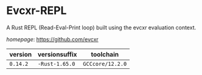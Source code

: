 # Evcxr-REPL

A Rust REPL (Read-Eval-Print loop) built using the evcxr evaluation context.

*homepage*: <https://github.com/evcxr>

version | versionsuffix | toolchain
--------|---------------|----------
``0.14.2`` | ``-Rust-1.65.0`` | ``GCCcore/12.2.0``
